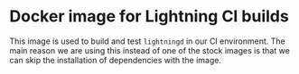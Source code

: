 # Docker image for Lightning CI builds

This image is used to build and test `lightningd` in our CI
environment. The main reason we are using this instead of one of the
stock images is that we can skip the installation of dependencies with
the image.
